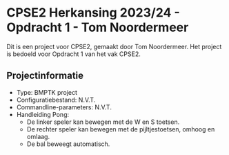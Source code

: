 # CPSE2 Herkansing 2023/24 - Opdracht 1 - Tom Noordermeer

Dit is een project voor CPSE2, gemaakt door Tom Noordermeer. Het project is bedoeld voor Opdracht 1 van het vak CPSE2.

## Projectinformatie

- Type: BMPTK project
- Configuratiebestand: N.V.T.
- Commandline-parameters: N.V.T.
- Handleiding Pong:
    - De linker speler kan bewegen met de W en S toetsen.
    - De rechter speler kan bewegen met de pijltjestoetsen, omhoog en omlaag.
    - De bal beweegt automatisch.
